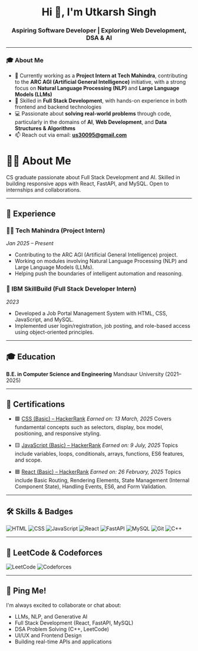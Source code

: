 <h1 align="center">Hi 👋, I'm Utkarsh Singh</h1>
<h3 align="center">Aspiring Software Developer | Exploring Web Development, DSA & AI</h3>

---

### 🎓 About Me

* 💼 Currently working as a **Project Intern at Tech Mahindra**, contributing to the **ARC AGI (Artificial General Intelligence)** initiative, with a strong focus on **Natural Language Processing (NLP)** and **Large Language Models (LLMs)**
* 🔧 Skilled in **Full Stack Development**, with hands-on experience in both frontend and backend technologies
* 💻 Passionate about **solving real-world problems** through code, particularly in the domains of **AI**, **Web Development**, and **Data Structures & Algorithms**
* 📫 Reach out via email: **[us30095@gmail.com](mailto:us30095@gmail.com)**

# 👨‍💻 About Me

CS graduate passionate about Full Stack Development and AI. Skilled in building responsive apps with React, FastAPI, and MySQL. Open to internships and collaborations.

---

## 💼 Experience

### 👨‍💻 Tech Mahindra (Project Intern)

*Jan 2025 – Present*

* Contributing to the ARC AGI (Artificial General Intelligence) project.
* Working on modules involving Natural Language Processing (NLP) and Large Language Models (LLMs).
* Helping push the boundaries of intelligent automation and reasoning.

### 🏢 IBM SkillBuild (Full Stack Developer Intern)

*2023*

* Developed a Job Portal Management System with HTML, CSS, JavaScript, and MySQL.
* Implemented user login/registration, job posting, and role-based access using object-oriented principles.

---

## 🎓 Education

**B.E. in Computer Science and Engineering**
Mandsaur University (2021–2025)

---

## 📜 Certifications

* 🟩 [CSS (Basic) – HackerRank](https://www.hackerrank.com/certificates/5f32a64cb18a)
  *Earned on: 13 March, 2025*
  Covers fundamental concepts such as selectors, display, box model, positioning, and responsive styling.

* 🟨 [JavaScript (Basic) – HackerRank](https://www.hackerrank.com/certificates/3399ece648e1)
  *Earned on: 9 July, 2025*
  Topics include variables, loops, conditionals, arrays, functions, ES6 features, and scope.

* 🟦 [React (Basic) – HackerRank](https://www.hackerrank.com/certificates/da51265acf28)
  *Earned on: 26 February, 2025*
  Topics include Basic Routing, Rendering Elements, State Management (Internal Component State), Handling Events, ES6, and Form Validation.

---

## 🛠 Skills & Badges

![HTML](https://img.shields.io/badge/HTML5-E34F26?style=for-the-badge\&logo=html5\&logoColor=white)
![CSS](https://img.shields.io/badge/CSS3-1572B6?style=for-the-badge\&logo=css3\&logoColor=white)
![JavaScript](https://img.shields.io/badge/JavaScript-F7DF1E?style=for-the-badge\&logo=javascript\&logoColor=black)
![React](https://img.shields.io/badge/React-61DAFB?style=for-the-badge\&logo=react\&logoColor=black)
![FastAPI](https://img.shields.io/badge/FastAPI-009688?style=for-the-badge\&logo=fastapi\&logoColor=white)
![MySQL](https://img.shields.io/badge/MySQL-4479A1?style=for-the-badge\&logo=mysql\&logoColor=white)
![Git](https://img.shields.io/badge/Git-F05032?style=for-the-badge\&logo=git\&logoColor=white)
![C++](https://img.shields.io/badge/C++-00599C?style=for-the-badge\&logo=c%2B%2B\&logoColor=white)

---

## 🌟 LeetCode & Codeforces

![LeetCode](https://img.shields.io/badge/LeetCode-FFA116?style=for-the-badge\&logo=LeetCode\&logoColor=black)
![Codeforces](https://img.shields.io/badge/Codeforces-1F8ACB?style=for-the-badge\&logo=codeforces\&logoColor=white)

---

## 👋 Ping Me!

I'm always excited to collaborate or chat about:

* LLMs, NLP, and Generative AI
* Full Stack Development (React, FastAPI, MySQL)
* DSA Problem Solving (C++, LeetCode)
* UI/UX and Frontend Design
* Building real-time APIs and applications














